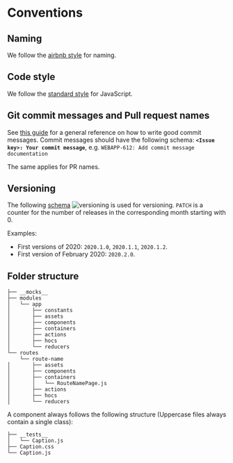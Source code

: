 # Conventions
## Naming
We follow the [airbnb style](https://github.com/airbnb/javascript/tree/master/react) for naming.

## Code style
We follow the [standard style](https://standardjs.com/) for JavaScript.

## Git commit messages and Pull request names
See [this guide](https://github.com/erlang/otp/wiki/Writing-good-commit-messages) for a general reference on how to write
good commit messages.
Commit messages should have the following schema:
**`<Issue key>: Your commit message`**, e.g. `WEBAPP-612: Add commit message documentation`

The same applies for PR names.

## Versioning
The following [schema](https://calver.org/) ![versioning](https://img.shields.io/badge/calver-YYYY.M.PATCH-22bfda.svg) is used for versioning.
`PATCH` is a counter for the number of releases in the corresponding month starting with 0.

Examples:
* First versions of 2020: `2020.1.0`, `2020.1.1`, `2020.1.2`.
* First version of February 2020: `2020.2.0`. 


## Folder structure
```
├── __mocks__
├── modules
│   └── app
│       ├── constants
│       ├── assets
│       ├── components
│       ├── containers
│       ├── actions
│       ├── hocs
│       └── reducers
└── routes
    └── route-name
│       ├── assets
│       ├── components
│       ├── containers
│       │   └── RouteNamePage.js
│       ├── actions
│       ├── hocs
│       └── reducers
```
A component always follows the following structure (Uppercase files always contain a single class):
```
├── __tests__
│   └── Caption.js
├── Caption.css
└── Caption.js
```
